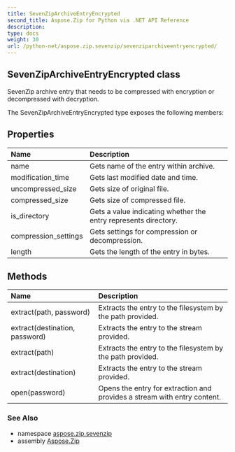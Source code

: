 ```yaml
---
title: SevenZipArchiveEntryEncrypted
second_title: Aspose.Zip for Python via .NET API Reference
description: 
type: docs
weight: 30
url: /python-net/aspose.zip.sevenzip/sevenziparchiveentryencrypted/
---
```


## SevenZipArchiveEntryEncrypted class

SevenZip archive entry that needs to be compressed with encryption or decompressed with decryption.

The SevenZipArchiveEntryEncrypted type exposes the following members:
## Properties
| Name | Description |
| :- | :- |
|name|Gets name of the entry within archive.|
|modification_time|Gets last modified date and time.|
|uncompressed_size|Gets size of original file.|
|compressed_size|Gets size of compressed file.|
|is_directory|Gets a value indicating whether the entry represents directory.|
|compression_settings|Gets settings for compression or decompression.|
|length|Gets the length of the entry in bytes.|
## Methods
| Name | Description |
| :- | :- |
|extract(path, password)|Extracts the entry to the filesystem by the path provided.|
|extract(destination, password)|Extracts the entry to the stream provided.|
|extract(path)|Extracts the entry to the filesystem by the path provided.|
|extract(destination)|Extracts the entry to the stream provided.|
|open(password)|Opens the entry for extraction and provides a stream with entry content.|

### See Also

* namespace [aspose.zip.sevenzip](/zip/python-net/aspose.zip.sevenzip/)
* assembly [Aspose.Zip](/zip/python-net/)

